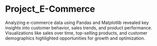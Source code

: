 # Project_E-Commerce
Analyzing e-commerce data using Pandas and Matplotlib revealed key insights into customer behavior, sales trends, and product performance. Visualizations like sales over time, top-selling products, and customer demographics highlighted opportunities for growth and optimization. 
